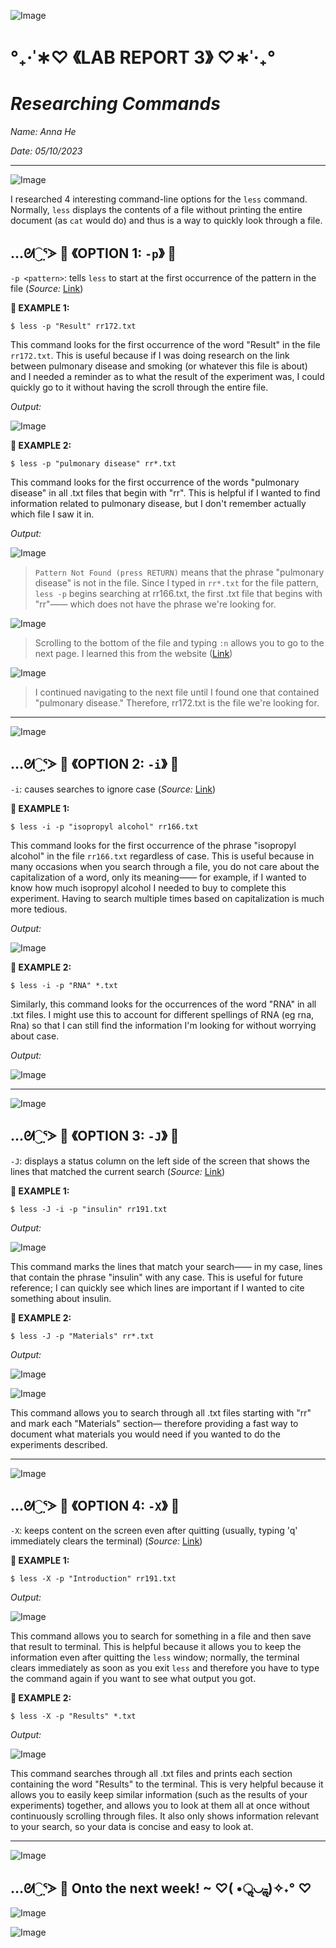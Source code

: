 ![Image](https://media.discordapp.net/attachments/783745953680326656/1094753603274686584/IMG_4813.png?width=2520&height=132)
#                                 °₊·ˈ∗♡ 《LAB REPORT 3》 ♡∗ˈ‧₊°
#                                    _Researching Commands_

*Name: Anna He*

*Date: 05/10/2023*

---
![Image](https://media.discordapp.net/attachments/783745953680326656/1094753603274686584/IMG_4813.png?width=2520&height=132)

I researched 4 interesting command-line options for the `less` command. Normally, `less` displays the contents of a file without printing the entire document (as `cat` would do) and thus is a way to quickly look through a file.

## …ᘛ⁐̤ᕐᐷ 🍒 《OPTION 1: `-p`》 🍒 

`-p <pattern>`: tells `less` to start at the first occurrence of the pattern in the file (_Source:_ [Link](https://www.geeksforgeeks.org/less-command-linux-examples/))


**🍒 EXAMPLE 1:**
```
$ less -p "Result" rr172.txt
```

This command looks for the first occurrence of the word "Result" in the file `rr172.txt`. This is useful because if I was doing research on the link between pulmonary disease and smoking (or whatever this file is about) and I needed a reminder as to what the result of the experiment was, I could quickly go to it without having the scroll through the entire file.

_Output:_

![Image](https://media.discordapp.net/attachments/783745953680326656/1105974956883460148/Screen_Shot_2023-05-10_at_2.49.33_PM.png?width=1888&height=784)

**🍒 EXAMPLE 2:**
```
$ less -p "pulmonary disease" rr*.txt
```

This command looks for the first occurrence of the words "pulmonary disease" in all .txt files that begin with "rr". This is helpful if I wanted to find information related to pulmonary disease, but I don't remember actually which file I saw it in. 

_Output:_


![Image](https://media.discordapp.net/attachments/783745953680326656/1105979818941612032/Screen_Shot_2023-05-10_at_3.08.51_PM.png?width=1052&height=140)
> `Pattern Not Found (press RETURN)` means that the phrase "pulmonary disease" is not in the file. Since I typed in `rr*.txt` for the file pattern, `less -p` begins searching at rr166.txt, the first .txt file that begins with "rr"—— which does not have the phrase we're looking for. 

![Image](https://media.discordapp.net/attachments/783745953680326656/1105999861339389973/Screen_Shot_2023-05-10_at_4.28.29_PM.png?width=2052&height=872)
> Scrolling to the bottom of the file and typing `:n` allows you to go to the next page. I learned this from the website ([Link](https://flaviocopes.com/linux-command-less/#:~:text=In%20this%20case%20the%20behaviour,to%20go%20to%20the%20previous))

![Image](https://media.discordapp.net/attachments/783745953680326656/1106000424445689986/Screen_Shot_2023-05-10_at_4.30.45_PM.png?width=2120&height=668)
> I continued navigating to the next file until I found one that contained "pulmonary disease." Therefore, rr172.txt is the file we're looking for. 

---
![Image](https://media.discordapp.net/attachments/783745953680326656/1094753603274686584/IMG_4813.png?width=2520&height=132)

## …ᘛ⁐̤ᕐᐷ 🍒 《OPTION 2: `-i`》 🍒 

`-i`: causes searches to ignore case (_Source:_ [Link](https://www.geeksforgeeks.org/less-command-linux-examples/))

**🍒 EXAMPLE 1:**
```
$ less -i -p "isopropyl alcohol" rr166.txt
```

This command looks for the first occurrence of the phrase "isopropyl alcohol" in the file `rr166.txt` regardless of case. This is useful because in many occasions when you search through a file, you do not care about the capitalization of a word, only its meaning—— for example, if I wanted to know how much isopropyl alcohol I needed to buy to complete this experiment. Having to search multiple times based on capitalization is much more tedious. 

_Output:_

![Image](https://media.discordapp.net/attachments/783745953680326656/1106066155183034418/Screen_Shot_2023-05-10_at_8.51.54_PM.png?width=2132&height=892)

**🍒 EXAMPLE 2:**
```
$ less -i -p "RNA" *.txt
```

Similarly, this command looks for the occurrences of the word "RNA" in all .txt files. I might use this to account for different spellings of RNA (eg rna, Rna) so that I can still find the information I'm looking for without worrying about case.  

_Output:_

![Image](https://media.discordapp.net/attachments/783745953680326656/1106069831427563550/Screen_Shot_2023-05-10_at_9.06.33_PM.png?width=1956&height=868)

---
![Image](https://media.discordapp.net/attachments/783745953680326656/1094753603274686584/IMG_4813.png?width=2520&height=132)

## …ᘛ⁐̤ᕐᐷ 🍒 《OPTION 3: `-J`》 🍒 

`-J`: displays a status column on the left side of the screen that shows the lines that matched the current search (_Source:_ [Link](https://phoenixnap.com/kb/less-command-in-linux))

**🍒 EXAMPLE 1:**
```
$ less -J -i -p "insulin" rr191.txt
```

_Output:_

![Image](https://media.discordapp.net/attachments/783745953680326656/1106074028944396298/Screen_Shot_2023-05-10_at_9.23.13_PM.png?width=2128&height=852)

This command marks the lines that match your search—— in my case, lines that contain the phrase "insulin" with any case. This is useful for future reference; I can quickly see which lines are important if I wanted to cite something about insulin. 

**🍒 EXAMPLE 2:**
```
$ less -J -p "Materials" rr*.txt
```

 _Output:_
 
 ![Image](https://media.discordapp.net/attachments/783745953680326656/1106082151792918528/Screen_Shot_2023-05-10_at_9.55.31_PM.png?width=2104&height=868)
  
 ![Image](https://media.discordapp.net/attachments/783745953680326656/1106082310165647392/Screen_Shot_2023-05-10_at_9.56.08_PM.png?width=2136&height=872)
 
This command allows you to search through all .txt files starting with "rr" and mark each "Materials" section— therefore providing a fast way to document what materials you would need if you wanted to do the experiments described. 

---
![Image](https://media.discordapp.net/attachments/783745953680326656/1094753603274686584/IMG_4813.png?width=2520&height=132)

## …ᘛ⁐̤ᕐᐷ 🍒 《OPTION 4: `-X`》 🍒 

`-X`: keeps content on the screen even after quitting (usually, typing 'q' immediately clears the terminal) (_Source:_ [Link](https://phoenixnap.com/kb/less-command-in-linux))

**🍒 EXAMPLE 1:**
```
$ less -X -p "Introduction" rr191.txt
```

_Output:_

![Image](https://media.discordapp.net/attachments/783745953680326656/1106078555965767711/Screen_Shot_2023-05-10_at_9.41.13_PM.png?width=2036&height=880)

This command allows you to search for something in a file and then save that result to terminal. This is helpful because it allows you to keep the information even after quitting the `less` window; normally, the terminal clears immediately as soon as you exit `less` and therefore you have to type the command again if you want to see what output you got. 

**🍒 EXAMPLE 2:**

```
$ less -X -p "Results" *.txt
```

_Output:_

![Image](https://media.discordapp.net/attachments/783745953680326656/1106085101412028486/Screen_Shot_2023-05-10_at_10.07.14_PM.png?width=1252&height=1236)

This command searches through all .txt files and prints each section containing the word "Results" to the terminal. This is very helpful because it allows you to easily keep similar information (such as the results of your experiments) together, and allows you to look at them all at once without continuously scrolling through files. It also only shows information relevant to your search, so your data is concise and easy to look at.  

---
![Image](https://media.discordapp.net/attachments/783745953680326656/1094753603274686584/IMG_4813.png?width=2520&height=132)

## …ᘛ⁐̤ᕐᐷ 🍒 Onto the next week! ~ ♡( •ॢ◡-ॢ)✧˖° ♡
![Image](https://i.pinimg.com/originals/62/8a/0a/628a0a38a8f0b9b9efa19492f63ea541.png)
   
![Image](https://media.discordapp.net/attachments/783745953680326656/1094753603274686584/IMG_4813.png?width=2520&height=132)

